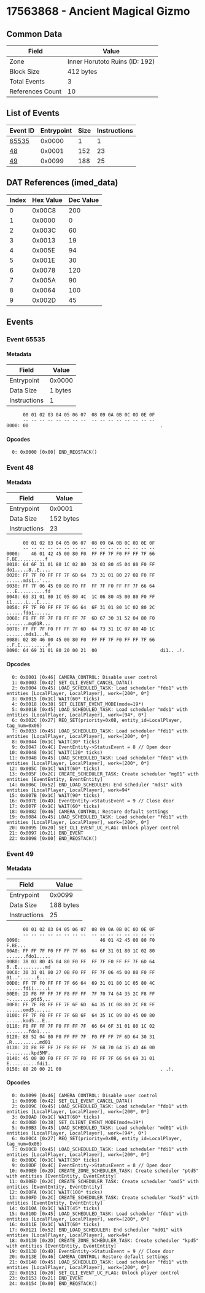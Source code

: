 # 17563868 - Ancient Magical Gizmo

## Common Data

| Field            | Value                          |
|------------------|--------------------------------|
| Zone             | Inner Horutoto Ruins (ID: 192) |
| Block Size       | 412 bytes                      |
| Total Events     | 3                              |
| References Count | 10                             |

## List of Events

| Event ID              | Entrypoint   |   Size |   Instructions |
|-----------------------|--------------|--------|----------------|
| [65535](#event-65535) | 0x0000       |      1 |              1 |
| [48](#event-48)       | 0x0001       |    152 |             23 |
| [49](#event-49)       | 0x0099       |    188 |             25 |

## DAT References (imed_data)

|   Index | Hex Value   |   Dec Value |
|---------|-------------|-------------|
|       0 | 0x00C8      |         200 |
|       1 | 0x0000      |           0 |
|       2 | 0x003C      |          60 |
|       3 | 0x0013      |          19 |
|       4 | 0x005E      |          94 |
|       5 | 0x001E      |          30 |
|       6 | 0x0078      |         120 |
|       7 | 0x005A      |          90 |
|       8 | 0x0064      |         100 |
|       9 | 0x002D      |          45 |

## Events

### Event 65535

#### Metadata

| Field        | Value   |
|--------------|---------|
| Entrypoint   | 0x0000  |
| Data Size    | 1 bytes |
| Instructions | 1       |

```
      00 01 02 03 04 05 06 07  08 09 0A 0B 0C 0D 0E 0F
      -- -- -- -- -- -- -- --  -- -- -- -- -- -- -- --
0000: 00                                                .               
```

#### Opcodes

```
  0: 0x0000 [0x00] END_REQSTACK()
```

### Event 48

#### Metadata

| Field        | Value     |
|--------------|-----------|
| Entrypoint   | 0x0001    |
| Data Size    | 152 bytes |
| Instructions | 23        |

```
      00 01 02 03 04 05 06 07  08 09 0A 0B 0C 0D 0E 0F
      -- -- -- -- -- -- -- --  -- -- -- -- -- -- -- --
0000:    46 01 42 45 00 80 F0  FF FF 7F F0 FF FF 7F 66   F.BE..........f
0010: 64 6F 31 01 80 1C 02 80  38 03 80 45 04 80 F0 FF  do1.....8..E....
0020: FF 7F F0 FF FF 7F 6D 64  73 31 01 80 27 0B F0 FF  ......mds1..'...
0030: FF 7F 06 45 00 80 F0 FF  FF 7F F0 FF FF 7F 66 64  ...E..........fd
0040: 69 31 01 80 1C 05 80 4C  1C 06 80 45 00 80 F0 FF  i1.....L...E....
0050: FF 7F F0 FF FF 7F 66 64  6F 31 01 80 1C 02 80 2C  ......fdo1.....,
0060: F8 FF FF 7F F8 FF FF 7F  6D 67 30 31 52 04 80 F0  ........mg01R...
0070: FF FF 7F F0 FF FF 7F 6D  64 73 31 1C 07 80 4D 1C  .......mds1...M.
0080: 02 80 46 00 45 00 80 F0  FF FF 7F F0 FF FF 7F 66  ..F.E..........f
0090: 64 69 31 01 80 20 00 21  00                       di1.. .!.       
```

#### Opcodes

```
  0: 0x0001 [0x46] CAMERA_CONTROL: Disable user control
  1: 0x0003 [0x42] SET_CLI_EVENT_CANCEL_DATA()
  2: 0x0004 [0x45] LOAD_SCHEDULED_TASK: Load scheduler "fdo1" with entities [LocalPlayer, LocalPlayer], work=[200*, 0*]
  3: 0x0015 [0x1C] WAIT(60* ticks)
  4: 0x0018 [0x38] SET_CLIENT_EVENT_MODE(mode=19*)
  5: 0x001B [0x45] LOAD_SCHEDULED_TASK: Load scheduler "mds1" with entities [LocalPlayer, LocalPlayer], work=[94*, 0*]
  6: 0x002C [0x27] REQ_SET(priority=0x0B, entity_id=LocalPlayer, tag_num=0x06)
  7: 0x0033 [0x45] LOAD_SCHEDULED_TASK: Load scheduler "fdi1" with entities [LocalPlayer, LocalPlayer], work=[200*, 0*]
  8: 0x0044 [0x1C] WAIT(30* ticks)
  9: 0x0047 [0x4C] EventEntity->StatusEvent = 8 // Open door
 10: 0x0048 [0x1C] WAIT(120* ticks)
 11: 0x004B [0x45] LOAD_SCHEDULED_TASK: Load scheduler "fdo1" with entities [LocalPlayer, LocalPlayer], work=[200*, 0*]
 12: 0x005C [0x1C] WAIT(60* ticks)
 13: 0x005F [0x2C] CREATE_SCHEDULER_TASK: Create scheduler "mg01" with entities [EventEntity, EventEntity]
 14: 0x006C [0x52] END_LOAD_SCHEDULER: End scheduler "mds1" with entities [LocalPlayer, LocalPlayer], work=94*
 15: 0x007B [0x1C] WAIT(90* ticks)
 16: 0x007E [0x4D] EventEntity->StatusEvent = 9 // Close door
 17: 0x007F [0x1C] WAIT(60* ticks)
 18: 0x0082 [0x46] CAMERA_CONTROL: Restore default settings
 19: 0x0084 [0x45] LOAD_SCHEDULED_TASK: Load scheduler "fdi1" with entities [LocalPlayer, LocalPlayer], work=[200*, 0*]
 20: 0x0095 [0x20] SET_CLI_EVENT_UC_FLAG: Unlock player control
 21: 0x0097 [0x21] END_EVENT
 22: 0x0098 [0x00] END_REQSTACK()
```

### Event 49

#### Metadata

| Field        | Value     |
|--------------|-----------|
| Entrypoint   | 0x0099    |
| Data Size    | 188 bytes |
| Instructions | 25        |

```
      00 01 02 03 04 05 06 07  08 09 0A 0B 0C 0D 0E 0F
      -- -- -- -- -- -- -- --  -- -- -- -- -- -- -- --
0090:                             46 01 42 45 00 80 F0           F.BE...
00A0: FF FF 7F F0 FF FF 7F 66  64 6F 31 01 80 1C 02 80  .......fdo1.....
00B0: 38 03 80 45 04 80 F0 FF  FF 7F F0 FF FF 7F 6D 64  8..E..........md
00C0: 30 31 01 80 27 0B F0 FF  FF 7F 06 45 00 80 F0 FF  01..'......E....
00D0: FF 7F F0 FF FF 7F 66 64  69 31 01 80 1C 05 80 4C  ......fdi1.....L
00E0: 2D F8 FF FF 7F F8 FF FF  7F 70 74 64 35 2C F8 FF  -........ptd5,..
00F0: FF 7F F8 FF FF 7F 6F 6D  64 35 1C 08 80 2C F8 FF  ......omd5...,..
0100: FF 7F F8 FF FF 7F 6B 6F  64 35 1C 09 80 45 00 80  ......kod5...E..
0110: F0 FF FF 7F F0 FF FF 7F  66 64 6F 31 01 80 1C 02  ........fdo1....
0120: 80 52 04 80 F0 FF FF 7F  F0 FF FF 7F 6D 64 30 31  .R..........md01
0130: 2D F8 FF FF 7F F8 FF FF  7F 6B 70 64 35 4D 46 00  -........kpd5MF.
0140: 45 00 80 F0 FF FF 7F F0  FF FF 7F 66 64 69 31 01  E..........fdi1.
0150: 80 20 00 21 00                                    . .!.           
```

#### Opcodes

```
  0: 0x0099 [0x46] CAMERA_CONTROL: Disable user control
  1: 0x009B [0x42] SET_CLI_EVENT_CANCEL_DATA()
  2: 0x009C [0x45] LOAD_SCHEDULED_TASK: Load scheduler "fdo1" with entities [LocalPlayer, LocalPlayer], work=[200*, 0*]
  3: 0x00AD [0x1C] WAIT(60* ticks)
  4: 0x00B0 [0x38] SET_CLIENT_EVENT_MODE(mode=19*)
  5: 0x00B3 [0x45] LOAD_SCHEDULED_TASK: Load scheduler "md01" with entities [LocalPlayer, LocalPlayer], work=[94*, 0*]
  6: 0x00C4 [0x27] REQ_SET(priority=0x0B, entity_id=LocalPlayer, tag_num=0x06)
  7: 0x00CB [0x45] LOAD_SCHEDULED_TASK: Load scheduler "fdi1" with entities [LocalPlayer, LocalPlayer], work=[200*, 0*]
  8: 0x00DC [0x1C] WAIT(30* ticks)
  9: 0x00DF [0x4C] EventEntity->StatusEvent = 8 // Open door
 10: 0x00E0 [0x2D] CREATE_ZONE_SCHEDULER_TASK: Create scheduler "ptd5" with entities [EventEntity, EventEntity]
 11: 0x00ED [0x2C] CREATE_SCHEDULER_TASK: Create scheduler "omd5" with entities [EventEntity, EventEntity]
 12: 0x00FA [0x1C] WAIT(100* ticks)
 13: 0x00FD [0x2C] CREATE_SCHEDULER_TASK: Create scheduler "kod5" with entities [EventEntity, EventEntity]
 14: 0x010A [0x1C] WAIT(45* ticks)
 15: 0x010D [0x45] LOAD_SCHEDULED_TASK: Load scheduler "fdo1" with entities [LocalPlayer, LocalPlayer], work=[200*, 0*]
 16: 0x011E [0x1C] WAIT(60* ticks)
 17: 0x0121 [0x52] END_LOAD_SCHEDULER: End scheduler "md01" with entities [LocalPlayer, LocalPlayer], work=94*
 18: 0x0130 [0x2D] CREATE_ZONE_SCHEDULER_TASK: Create scheduler "kpd5" with entities [EventEntity, EventEntity]
 19: 0x013D [0x4D] EventEntity->StatusEvent = 9 // Close door
 20: 0x013E [0x46] CAMERA_CONTROL: Restore default settings
 21: 0x0140 [0x45] LOAD_SCHEDULED_TASK: Load scheduler "fdi1" with entities [LocalPlayer, LocalPlayer], work=[200*, 0*]
 22: 0x0151 [0x20] SET_CLI_EVENT_UC_FLAG: Unlock player control
 23: 0x0153 [0x21] END_EVENT
 24: 0x0154 [0x00] END_REQSTACK()
```
